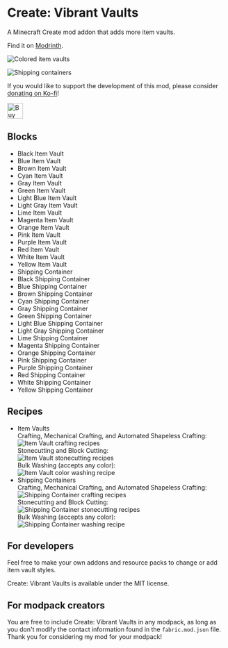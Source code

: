 # Create: Vibrant Vaults

A Minecraft Create mod addon that adds more item vaults.

Find it on [Modrinth](https://modrinth.com/project/create-vibrant-vaults).

![Colored item vaults](https://cdn.modrinth.com/data/hddN8ksR/images/b45c21ae127473182ce6b7ec3fd98efd81139a21.png)

![Shipping containers](https://cdn.modrinth.com/data/hddN8ksR/images/c354f5e7d1da0894dad2a5378c7463e6cc710d2d.png)

If you would like to support the development of this mod, please consider [donating on Ko-fi](https://ko-fi.com/zlt09)!

<a href='https://ko-fi.com/J3J810251V' target='_blank'><img height='36' style='border:0px;height:36px;' src='https://storage.ko-fi.com/cdn/kofi3.png?v=3' border='0' alt='Buy Me a Coffee at ko-fi.com' /></a>

## Blocks

- Black Item Vault
- Blue Item Vault
- Brown Item Vault
- Cyan Item Vault
- Gray Item Vault
- Green Item Vault
- Light Blue Item Vault
- Light Gray Item Vault
- Lime Item Vault
- Magenta Item Vault
- Orange Item Vault
- Pink Item Vault
- Purple Item Vault
- Red Item Vault
- White Item Vault
- Yellow Item Vault
- Shipping Container
- Black Shipping Container
- Blue Shipping Container
- Brown Shipping Container
- Cyan Shipping Container
- Gray Shipping Container
- Green Shipping Container
- Light Blue Shipping Container
- Light Gray Shipping Container
- Lime Shipping Container
- Magenta Shipping Container
- Orange Shipping Container
- Pink Shipping Container
- Purple Shipping Container
- Red Shipping Container
- White Shipping Container
- Yellow Shipping Container

## Recipes

- Item Vaults  
  Crafting, Mechanical Crafting, and Automated Shapeless Crafting:  
  ![Item Vault crafting recipes](https://cdn.modrinth.com/data/cached_images/033dda621d8d4d2bc010f604729c82a7cda087ff.gif)  
  Stonecutting and Block Cutting:  
  ![Item Vault stonecutting recipes](https://cdn.modrinth.com/data/cached_images/da3845cb553468cec54fc37e3d03ed13a311b122.gif)  
  Bulk Washing (accepts any color):  
  ![Item Vault color washing recipe](https://cdn.modrinth.com/data/cached_images/e6a2e90d90e75d9e4927904b246bcd35b7b90539.png)
- Shipping Containers  
  Crafting, Mechanical Crafting, and Automated Shapeless Crafting:  
  ![Shipping Container crafting recipes](https://cdn.modrinth.com/data/cached_images/3df0c685d1f363983de829ab6be1f760dda5b3a2.gif)  
  Stonecutting and Block Cutting:  
  ![Shipping Container stonecutting recipes](https://cdn.modrinth.com/data/cached_images/f951fda9a20280badf1b880e363ac869b8df5425.gif)  
  Bulk Washing (accepts any color):  
  ![Shipping Container washing recipe](https://cdn.modrinth.com/data/cached_images/0a334105ed9d6b661e24e20d52d8aa61f8923af7.png)

## For developers

Feel free to make your own addons and resource packs to change or add item vault styles.

Create: Vibrant Vaults is available under the MIT license.

## For modpack creators

You are free to include Create: Vibrant Vaults in any modpack, as long as you don't modify the contact information found in the `fabric.mod.json` file. Thank you for considering my mod for your modpack!